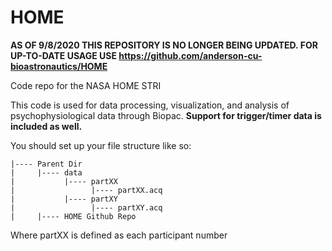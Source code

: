 # HOME

**AS OF 9/8/2020 THIS REPOSITORY IS NO LONGER BEING UPDATED. FOR UP-TO-DATE USAGE USE https://github.com/anderson-cu-bioastronautics/HOME**

Code repo for the NASA HOME STRI 

This code is used for data processing, visualization, and analysis of psychophysiological data through Biopac. **Support for trigger/timer data is included as well.**

You should set up your file structure like so:

```.
|---- Parent Dir
|     |---- data
|           |---- partXX
|                 |---- partXX.acq
|           |---- partXY
|                 |---- partXY.acq
|     |---- HOME Github Repo

```



Where partXX is defined as each participant number
